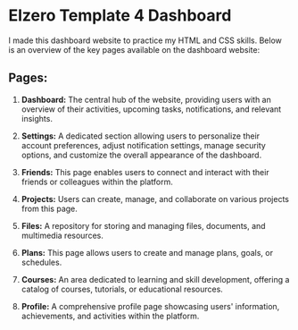 # Elzero Template 4 Dashboard 

I made this dashboard website to practice my HTML and CSS skills. Below is an overview of the key pages available on the dashboard website:


## Pages:

1. **Dashboard:**
   The central hub of the website, providing users with an overview of their activities, upcoming tasks, notifications, and relevant insights.

2. **Settings:**
   A dedicated section allowing users to personalize their account preferences, adjust notification settings, manage security options, and customize the overall appearance of the dashboard.

3. **Friends:**
   This page enables users to connect and interact with their friends or colleagues within the platform.

4. **Projects:**
   Users can create, manage, and collaborate on various projects from this page.

5. **Files:**
   A repository for storing and managing files, documents, and multimedia resources.

6. **Plans:**
   This page allows users to create and manage plans, goals, or schedules.

7. **Courses:**
   An area dedicated to learning and skill development, offering a catalog of courses, tutorials, or educational resources.

8. **Profile:**
   A comprehensive profile page showcasing users' information, achievements, and activities within the platform.
